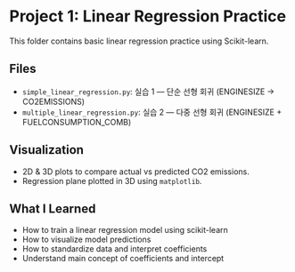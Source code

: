 # Project 1: Linear Regression Practice

This folder contains basic linear regression practice using Scikit-learn.

## Files

- `simple_linear_regression.py`: 실습 1 — 단순 선형 회귀 (ENGINESIZE → CO2EMISSIONS)
- `multiple_linear_regression.py`: 실습 2 — 다중 선형 회귀 (ENGINESIZE + FUELCONSUMPTION_COMB)

## Visualization

- 2D & 3D plots to compare actual vs predicted CO2 emissions.
- Regression plane plotted in 3D using `matplotlib`.

## What I Learned

- How to train a linear regression model using scikit-learn
- How to visualize model predictions
- How to standardize data and interpret coefficients
- Understand main concept of coefficients and intercept
